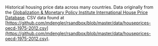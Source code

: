 Historical housing price data across many countries. Data originally from the [Globalization & Monetary Policy Institute International House Price Database](http://www.dallasfed.org/institute/houseprice/). CSV data found at [https://github.com/mdengler/rsandbox/blob/master/data/houseprices-oecd-1975-2012.csv](https://github.com/mdengler/rsandbox/blob/master/data/houseprices-oecd-1975-2012.csv).
